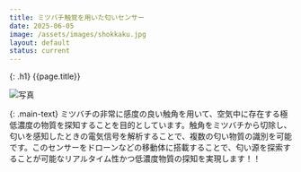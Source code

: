 ```yaml
---
title: ミツバチ触覚を用いた匂いセンサー
date: 2025-06-05
image: /assets/images/shokkaku.jpg
layout: default
status: current
---
```


{: .h1}
{{page.title}}

<div class="w-full h-[300px] overflow-hidden">
  <img
    class="h-full w-auto mx-auto object-cover"
    src="{{ page.image | relative_url }}"
    alt="写真"
  />
</div>

{: .main-text}
ミツバチの非常に感度の良い触角を用いて、空気中に存在する極低濃度の物質を探知することを目的としています。触角をミツバチから切除し、匂いを感知したときの電気信号を解析することで、複数の匂い物質の識別を可能です。このセンサーをドローンなどの移動体に搭載することで、匂い源を探索することが可能なリアルタイム性かつ低濃度物質の探知を実現します！！
